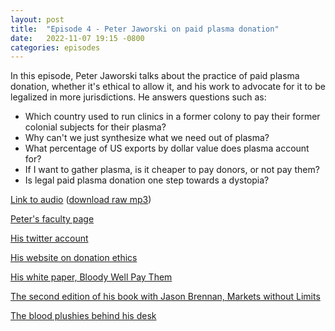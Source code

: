 ```yaml
---
layout: post
title:  "Episode 4 - Peter Jaworski on paid plasma donation"
date:   2022-11-07 19:15 -0800
categories: episodes
---
```


In this episode, Peter Jaworski talks about the practice of paid plasma donation, whether it's ethical to allow it, and his work to advocate for it to be legalized in more jurisdictions. He answers questions such as:
 - Which country used to run clinics in a former colony to pay their former colonial subjects for their plasma?
 - Why can't we just synthesize what we need out of plasma?
 - What percentage of US exports by dollar value does plasma account for?
 - If I want to gather plasma, is it cheaper to pay donors, or not pay them?
 - Is legal paid plasma donation one step towards a dystopia?

[Link to audio](https://podcasts.google.com/feed/aHR0cHM6Ly9mZWVkcy5saWJzeW4uY29tLzQzODA4MS9yc3M/episode/MzI1OThjNDktNjJjMC00ZjQ5LWIyYTgtY2VkZjEyNzliOGNj) ([download raw mp3](https://www.dropbox.com/s/yuxt5o0wenq0txl/jaworski.mp3?dl=0))

[Peter's faculty page](https://gufaculty360.georgetown.edu/s/contact/00336000014TksCAAS/peter-jaworski)

[His twitter account](https://twitter.com/petermjaworski)

[His website on donation ethics](https://www.donationethics.com/)

[His white paper, Bloody Well Pay Them](https://www.niskanencenter.org/bloody-well-pay-them-the-case-for-voluntary-remunerated-plasma-collections/)

[The second edition of his book with Jason Brennan, Markets without Limits](https://www.amazon.com/Markets-without-Limits-Commercial-Interests-dp-0367758857/dp/0367758857/)

[The blood plushies behind his desk](https://imgur.com/a/ce4tKLp)
